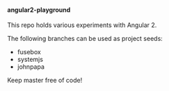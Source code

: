 #### angular2-playground
This repo holds various experiments with Angular 2.

The following branches can be used as project seeds:
* fusebox
* systemjs
* johnpapa

Keep master free of code!